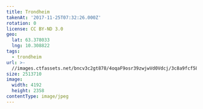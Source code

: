 ```yaml
---
title: Trondheim
takenAt: '2017-11-25T07:32:26.000Z'
rotation: 0
license: CC BY-ND 3.0
geo:
  lat: 63.378033
  lng: 10.308822
tags:
  - trondheim
url: >-
  //images.ctfassets.net/bncv3c2gt878/4oqaF9osr39zwjwVd0Vdcj/3c8a9fcf58b2b85f25df0b164f4fa4ce/trondheim_38631854391_o
size: 2513710
image:
  width: 4192
  height: 2358
contentType: image/jpeg
---
```


